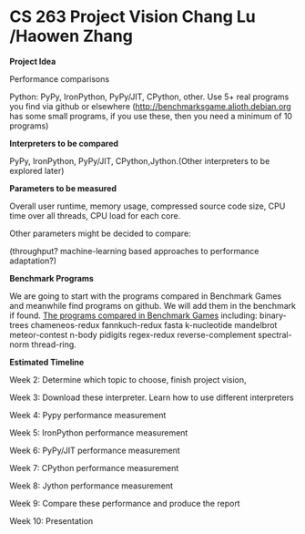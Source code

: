 
# CS 263 Project Vision  Chang Lu /Haowen Zhang

  

**Project Idea**

Performance comparisons

Python: PyPy, IronPython, PyPy/JIT, CPython, other. Use 5+ real programs you find via github or elsewhere (http://benchmarksgame.alioth.debian.org has some small programs, if you use these, then you need a minimum of 10 programs)

**Interpreters to be compared**

PyPy, IronPython, PyPy/JIT, CPython,Jython.(Other interpreters to be explored later)

**Parameters to be measured**

Overall user runtime, memory usage, compressed source code size, CPU time over all threads, CPU load for each core.

Other parameters might be decided to compare:

(throughput? machine-learning based approaches to performance adaptation?)

**Benchmark Programs**

We are going to start with the programs compared in Benchmark Games and meanwhile find programs on github. We will add them in the benchmark if found. [The programs compared in Benchmark Games](https://en.wikipedia.org/wiki/The_Computer_Language_Benchmarks_Game) including: binary-trees chameneos-redux fannkuch-redux fasta k-nucleotide mandelbrot meteor-contest n-body pidigits regex-redux reverse-complement spectral-norm thread-ring.

**Estimated Timeline**

Week 2: Determine which topic to choose, finish project vision,

Week 3: Download these interpreter. Learn how to use different interpreters

Week 4: Pypy performance measurement

Week 5: IronPython performance measurement

Week 6: PyPy/JIT performance measurement

Week 7: CPython performance measurement

Week 8: Jython performance measurement

Week 9: Compare these performance and produce the report

Week 10: Presentation

